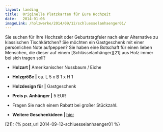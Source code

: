 ```yaml
---
layout: landing
title:  Originelle Platzkarten für Eure Hochzeit
date:   2014-01-06
imageLink: /holzwerke/2014/09/12/schluesselanhaenger01/
---
```


Sie suchen für Ihre Hochzeit oder Geburtstagfeier nach einer Alternative zu klassischen Tischkärtchen? 
Sie möchten ein Gastgeschenk mit einer persönlichen Note aufpeppen? 
Sie haben eine Botschaft für einen lieben Menschen, 
die dieser auf einem [Schlüsselanhänger][21] aus Holz immer bei sich tragen soll?

* **Holzart \|** Amerikanischer Nussbaum / Eiche
* **Holzgröße \|** ca. L 5 x B 1 x H 1
* **Holzdesign für \|** Gastgeschenk
* **Preis p. Anhänger \|** 5 EUR
* Fragen Sie nach einem Rabatt bei großer Stückzahl.

* **Weitere Geschenkideen \|** <a href="{{ site.baseurl }}/holzwerke">hier</a>



[21]: {% post_url 2014-09-12-schluesselanhaenger01 %}
